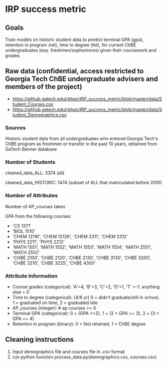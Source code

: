 # IRP success metric

## Goals
Train models on historic student data to predict terminal GPA (gpa), retention in program (ret), time to degree (ttd), for current ChBE undergraduates (esp. freshmen/sophomores) given their coursework and grades.

## Raw data (confidential, access restricted to Georgia Tech ChBE undergraduate advisers and members of the project)
* https://github.gatech.edu/rbhan/IRP_success_metric/blob/master/data/Student_Courses.csv
* https://github.gatech.edu/rbhan/IRP_success_metric/blob/master/data/Student_Demographics.csv

### Sources
Historic student data from all undergraduates who entered Georgia Tech's ChBE program as freshmen or transfer in the past 10 years, obtained from GaTech Banner database

### Number of Students
cleaned_data_ALL: 3374 (all)

cleaned_data_HISTORIC: 1474 (subset of ALL that matriculated before 2010)

### Number of Attributes
Number of AP_courses taken

GPA from the following courses:
* 'CS 1371'
* 'BIOL 1510'
* 'CHEM 1211K', 'CHEM 1212K', 'CHEM 2311', 'CHEM 2312'
* 'PHYS 2211', 'PHYS 2212'
* 'MATH 1551', 'MATH 1552', 'MATH 1553', 'MATH 1554', 'MATH 2551', 'MATH 2552'
* 'CHBE 2100', 'CHBE 2120', 'CHBE 2130', 'CHBE 3130', 'CHBE 3200', 'CHBE 3210', 'CHBE 3225', 'CHBE 4300'

### Attribute Information
* Course grades (categorical): 'A'=4, 'B'=3, 'C'=2, 'D'=1, 'T' =-1. anything else = 0	
* Time to degree (categorical): (4/6 yr) 0 = didn't graduate/still in school, 1 = graduated on time, 2 = graduated late
* AP_courses (integer): # ap courses >= 0
* Terminal GPA (categorical): 0 = (GPA <=2), 1 = (2 < GPA <= 3), 2 = (3 < GPA <= 4)
* Retention in program (binary): 0 = Not retained, 1 = ChBE degree

## Cleaning instructions
1. Input demographics file and courses file in .csv format
2. run python function process_data.py(demographics.csv, courses.csv)
